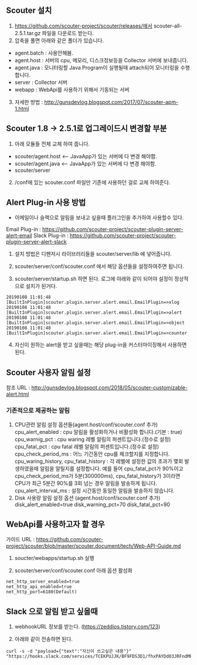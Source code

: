 ## Scouter 설치

1. https://github.com/scouter-project/scouter/releases/에서 scouter-all-2.5.1.tar.gz 파일을 다운로드 받는다.  
2. 압축을 풀면 아래와 같은 폴더가 있습니다. 
  - agent.batch : 사용안해봄.
  - agent.host : 서버의 cpu, 메모리, 디스크정보등을 Collector 서버에 보내줍니다. 
  - agent.java : 모니터링할 Java Program이 실행될때 attach되어 모니터링을 수행합니다.
  - server : Collector 서버 
  - webapp : WebApi를 사용하기 위해서 기동되는 서버 
3. 자세한 방법 : http://gunsdevlog.blogspot.com/2017/07/scouter-apm-1.html



## Scouter 1.8 -> 2.5.1로 업그레이드시 변경할 부분

1. 아래 모듈들 전체 교체 하여 줍니다. 
  - scouter/agent.host <-- JavaApp가 있는 서버에 다 변경 해야함.
  - scouter/agent.java <-- JavaApp가 있는 서버에 다 변경 해야함.
  - scouter/server 
2. /conf에 있는 scouter.conf 파일만 기존에 사용하던 걸로 교체 하여준다.



##  Alert Plug-in 사용 방법

- 이메일이나 슬랙으로 알림을 보내고 싶을때 플러그인을 추가하여 사용할수 있다. 

Email Plug-in : https://github.com/scouter-project/scouter-plugin-server-alert-email
Slack Plug-in : https://github.com/scouter-project/scouter-plugin-server-alert-slack



1. 설치 방법은 디펜저시 라이브러리들을 scouter/server/lib 에 넣어줍니다. 

2. scouter/server/conf/scouter.conf 에서 해당 옵션들을 설정하여주면 됩니다. 

3. scouter/server/startup.sh 하면 된다. 로그에 아래와 같이 되어야 설정이 정상적으로 설치가 된거다.

  ```
  20190108 11:01:48 [BuiltInPlugin]scouter.plugin.server.alert.email.EmailPlugin=>xlog
  20190108 11:01:48 [BuiltInPlugin]scouter.plugin.server.alert.email.EmailPlugin=>alert
  20190108 11:01:48 [BuiltInPlugin]scouter.plugin.server.alert.email.EmailPlugin=>object
  20190108 11:01:48 [BuiltInPlugin]scouter.plugin.server.alert.email.EmailPlugin=>counter
  ```

4. 자신이 원하는 alert을 받고 싶을때는 해당 plug-in을 커스터마이징해서 사용하면 된다. 



##  Scouter 사용자 알림 설정

참조 URL : http://gunsdevlog.blogspot.com/2018/05/scouter-customizable-alert.html

### 기존적으로 제공하는 알림

1. CPU관련 알림 설정 옵션들(agent.host/conf/scouter.conf  추가)
   	cpu_alert_enabled : cpu 알림을 활성화하거나 비활성화 합니다.(기본 : true)
   	cpu_warnig_pct : cpu waring 레벨 알림의 퍼센트입니다.(정수로 설정)
   	cpu_fatal_pct : cpu fatal 레벨 알림의 퍼센트입니다.(정수로 설정)
   	cpu_check_period_ms : 어느 기간동안 cpu를 체크할지를 지정합니다.
   	cpu_waring_history, cpu_fatal_history : 각 레벨에 설정한 값의 초과가 몇회 발생하였을때 알림을 알릴지를 설정합니다.
   	예를 들어 cpu_fatal_pct가 90%이고 cpu_check_period_ms가 5분(300000ms), cpu_fatal_history가 3이라면 CPU가 최근 5분간 90%를 3회 넘는 경우 알림을 발송하게 됩니다.
   	cpu_alert_interval_ms : 설정 시간동안 동일한 알림을 발송하지 않습니다.
2. Disk 사용량 알림 설정 옵션 (agent.host/conf/scouter.conf 추가)
   	disk_alert_enabled=true
   	disk_warning_pct=70
   	disk_fatal_pct=90



## WebApi를 사용하고자 할 경우 

가이드 URL : https://github.com/scouter-project/scouter/blob/master/scouter.document/tech/Web-API-Guide.md



1. soucter/webapps/startup.sh 실행

2. scouter/server/conf/scouter.conf 아래 옵션 활성화

  ```
  net_http_server_enabled=true
  net_http_api_enabled=true
  net_http_port=6180(Default)
  ```

  

##  Slack 으로 알림 받고 싶을때

1. webhookURL 정보를 받는다. (https://zeddios.tistory.com/123)

2. 아래와 같이 전송하면 된다. 

  ```
  curl -s -d "payload={"text":"자신이 쓰고싶은 내용"}" "https://hooks.slack.com/services/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"
  ```

  